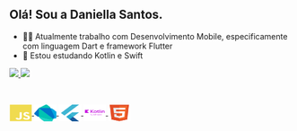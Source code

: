 ## Olá! Sou a Daniella Santos.


- 👩‍💻 Atualmente trabalho com Desenvolvimento Mobile, especificamente com linguagem Dart e framework Flutter
- 📙 Estou estudando Kotlin e Swift

<div>
  <a href="https://github.com/DaniSamir">
  <img height="180em" src="https://github-readme-stats.vercel.app/api/top-langs/?username=DaniSamir&layout=compact&theme=jolly"/>
  <img height="180em" src="https://github-readme-stats.vercel.app/api?username=DaniSamir&show_icons=true&theme=jolly&hide=contribs&layout=compact"/>
    
</div>

##

<div style="display: inline_block"><br>
  <img align="center" height="30" width="40" src="https://raw.githubusercontent.com/devicons/devicon/master/icons/javascript/javascript-plain.svg">
  <img align="center" height="30" width="40" src="https://raw.githubusercontent.com/devicons/devicon/master/icons/dart/dart-original.svg">
  <img align="center" height="30" width="40" src="https://raw.githubusercontent.com/devicons/devicon/master/icons/flutter/flutter-original.svg">
  <img align="center" height="30" width="40" src="https://raw.githubusercontent.com/devicons/devicon/master/icons/kotlin/kotlin-plain-wordmark.svg">
  <img align="center" height="30" width="40" src="https://raw.githubusercontent.com/devicons/devicon/master/icons/html5/html5-original.svg">
</div>
  
